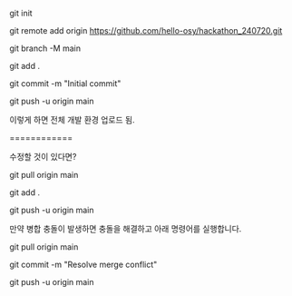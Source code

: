 git init

git remote add origin https://github.com/hello-osy/hackathon_240720.git

git branch -M main

git add .

git commit -m "Initial commit"

git push -u origin main 

이렇게 하면 전체 개발 환경 업로드 됨.

============

수정할 것이 있다면?

git pull origin main

git add .

git push -u origin main 


만약 병합 충돌이 발생하면 충돌을 해결하고 아래 명령어를 실행합니다.

git pull origin main

git commit -m "Resolve merge conflict"

git push -u origin main
